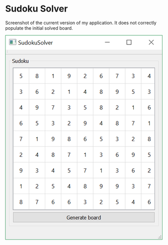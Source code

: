 # Sudoku Solver

Screenshot of the current version of my application. It does not correctly populate the initial solved board.

![sudoku screenshot](https://raw.githubusercontent.com/pavolmarak/SudokuSolver/master/sudoku_app.PNG)
